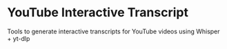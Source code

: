 # YouTube Interactive Transcript
Tools to generate interactive transcripts for YouTube videos using Whisper + yt-dlp
